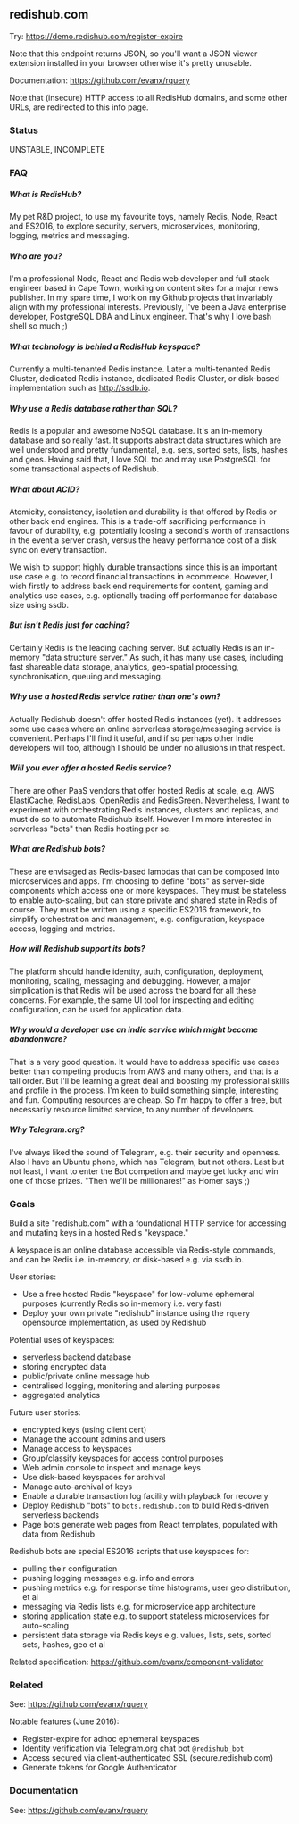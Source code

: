 
## redishub.com

Try: https://demo.redishub.com/register-expire

Note that this endpoint returns JSON, so you'll want a JSON viewer extension installed in your browser otherwise it's pretty unusable.

Documentation: https://github.com/evanx/rquery

Note that (insecure) HTTP access to all RedisHub domains, and some other URLs, are redirected to this info page.


### Status

UNSTABLE, INCOMPLETE


### FAQ

##### What is RedisHub?

My pet R&D project, to use my favourite toys, namely Redis, Node, React and ES2016, to explore security, servers, microservices, monitoring, logging, metrics and messaging.

##### Who are you?

I'm a professional Node, React and Redis web developer and full stack engineer based in Cape Town, working on content sites for a major news publisher. In my spare time, I work on my Github projects that invariably align with my professional interests. Previously, I've been a Java enterprise developer, PostgreSQL DBA and Linux engineer. That's why I love bash shell so much ;)

##### What technology is behind a RedisHub keyspace?

Currently a multi-tenanted Redis instance. Later a multi-tenanted Redis Cluster, dedicated Redis instance, dedicated Redis Cluster, or disk-based implementation such as http://ssdb.io.

##### Why use a Redis database rather than SQL?

Redis is a popular and awesome NoSQL database. It's an in-memory database and so really fast. It supports abstract data structures which are well understood and pretty fundamental, e.g. sets, sorted sets, lists, hashes and geos. Having said that, I love SQL too and may use PostgreSQL for some transactional aspects of Redishub.

##### What about ACID?

Atomicity, consistency, isolation and durability is that offered by Redis or other back end engines. This is a trade-off sacrificing performance in favour of durability, e.g. potentially loosing a second's worth of transactions in the event a server crash, versus the heavy performance cost of a disk sync on every transaction. 

We wish to support highly durable transactions since this is an important use case e.g. to record financial transactions in ecommerce. However, I wish firstly to address back end requirements for content, gaming and analytics use cases, e.g. optionally trading off performance for database size using ssdb.

##### But isn't Redis just for caching?

Certainly Redis is the leading caching server. But actually Redis is an in-memory "data structure server." As such, it has many use cases, including fast shareable data storage, analytics, geo-spatial processing, synchronisation, queuing and messaging.

##### Why use a hosted Redis service rather than one's own?

Actually Redishub doesn't offer hosted Redis instances (yet). It addresses some use cases where an online serverless storage/messaging service is convenient. Perhaps I'll find it useful, and if so perhaps other Indie developers will too, although I should be under no allusions in that respect.

##### Will you ever offer a hosted Redis service?

There are other PaaS vendors that offer hosted Redis at scale, e.g. AWS ElastiCache, RedisLabs, OpenRedis and RedisGreen. Nevertheless, I want to experiment with orchestrating Redis instances, clusters and replicas, and must do so to automate Redishub itself. However I'm more interested in serverless "bots" than Redis hosting per se.

##### What are Redishub bots?

These are envisaged as Redis-based lambdas that can be composed into microservices and apps.
I'm choosing to define "bots" as server-side components which access one or more keyspaces. 
They must be stateless to enable auto-scaling, but can store private and shared state in Redis of course. They must be written using a specific ES2016 framework, to simplify orchestration and management, e.g. configuration, keyspace access, logging and metrics.

##### How will Redishub support its bots?

The platform should handle identity, auth, configuration, deployment, monitoring, scaling, messaging and debugging. However, a major simplication is that Redis will be used across the board for all these concerns. For example, the same UI tool for inspecting and editing configuration, can be used for application data.

##### Why would a developer use an indie service which might become abandonware?

That is a very good question. It would have to address specific use cases better than competing products from AWS and many others, and that is a tall order. But I'll be learning a great deal and boosting my professional skills and profile in the process. I'm keen to build something simple, interesting and fun. Computing resources are cheap. So I'm happy to offer a free, but necessarily resource limited service, to any number of developers.

##### Why Telegram.org?

I've always liked the sound of Telegram, e.g. their security and openness. Also I have an Ubuntu phone, which has Telegram, but not others. Last but not least, I want to enter the Bot competion and maybe get lucky and win one of those prizes. "Then we'll be millionares!" as Homer says ;)


### Goals

Build a site "redishub.com" with a foundational HTTP service for accessing and mutating keys in a hosted Redis "keyspace."

A keyspace is an online database accessible via Redis-style commands, and can be Redis i.e. in-memory, or disk-based e.g. via ssdb.io.

User stories:
- Use a free hosted Redis "keyspace" for low-volume ephemeral purposes (currently Redis so in-memory i.e. very fast)
- Deploy your own private "redishub" instance using the `rquery` opensource implementation, as used by Redishub

Potential uses of keyspaces:
- serverless backend database
- storing encrypted data
- public/private online message hub
- centralised logging, monitoring and alerting purposes
- aggregated analytics

Future user stories:
- encrypted keys (using client cert)
- Manage the account admins and users
- Manage access to keyspaces
- Group/classify keyspaces for access control purposes
- Web admin console to inspect and manage keys
- Use disk-based keyspaces for archival
- Manage auto-archival of keys
- Enable a durable transaction log facility with playback for recovery
- Deploy Redishub "bots" to `bots.redishub.com` to build Redis-driven serverless backends
- Page bots generate web pages from React templates, populated with data from Redishub

Redishub bots are special ES2016 scripts that use keyspaces for:
- pulling their configuration
- pushing logging messages e.g. info and errors
- pushing metrics e.g. for response time histograms, user geo distribution, et al
- messaging via Redis lists e.g. for microservice app architecture
- storing application state e.g. to support stateless microservices for auto-scaling
- persistent data storage via Redis keys e.g. values, lists, sets, sorted sets, hashes, geo et al

Related specification: https://github.com/evanx/component-validator



### Related

See: https://github.com/evanx/rquery

Notable features (June 2016):
- Register-expire for adhoc ephemeral keyspaces
- Identity verification via Telegram.org chat bot `@redishub_bot`
- Access secured via client-authenticated SSL (secure.redishub.com)
- Generate tokens for Google Authenticator

### Documentation

See: https://github.com/evanx/rquery
